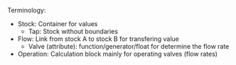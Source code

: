 


Terminology:
- Stock: Container for values
    - Tap: Stock without boundaries 
- Flow: Link from stock A to stock B for transfering value
    - Valve (attribute): function/generator/float for determine the flow rate
- Operation: Calculation block mainly for operating valves (flow rates)